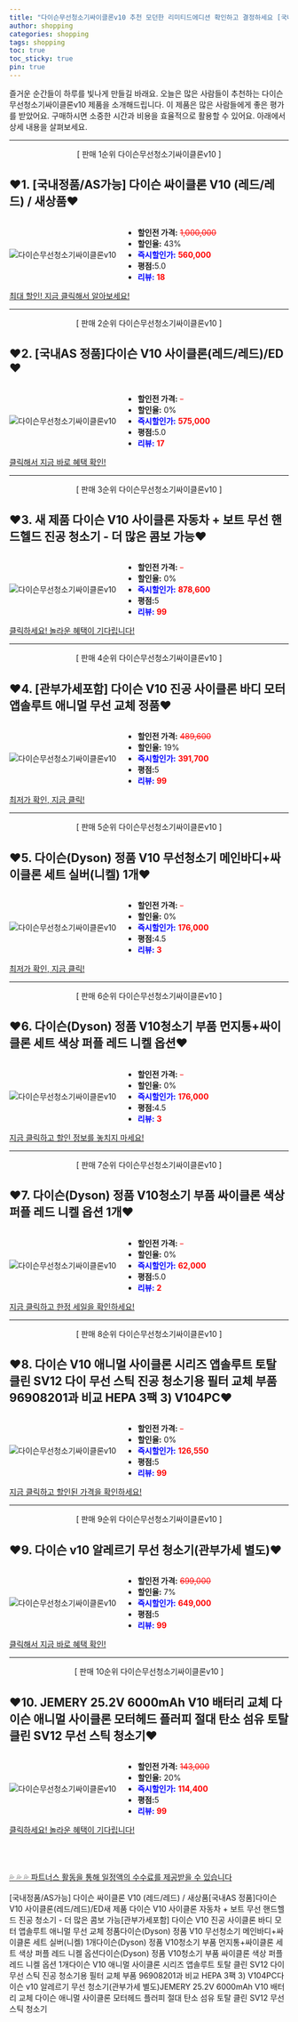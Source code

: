 ```yaml
---
title: "다이슨무선청소기싸이클론v10 추천 모던한 리미티드에디션 확인하고 결정하세요 [국내정품/AS가능] 다이슨 싸이클론 V10 (레드/레드)"
author: shopping
categories: shopping
tags: shopping
toc: true
toc_sticky: true
pin: true
---
```

즐거운 순간들이 하루를 빛나게 만들길 바래요. 오늘은 많은 사람들이 추천하는 다이슨무선청소기싸이클론v10 제품을 소개해드립니다. 이 제품은 많은 사람들에게 좋은 평가를 받았어요. 구매하시면 소중한 시간과 비용을 효율적으로 활용할 수 있어요. 아래에서 상세 내용을 살펴보세요.

---
<p class="toplist" style="margin: 0 auto; display: block; width: fit-content;">[ 판매 1순위 다이슨무선청소기싸이클론v10 ]</p>

<h2><strong>❤️1. [국내정품/AS가능] 다이슨 싸이클론 V10 (레드/레드) / 새상품❤️</strong></h2>

<div style="display: flex; align-items: center;">
    <div style="flex: 0.4;">
        <img src="https://thumbnail10.coupangcdn.com/thumbnails/remote/230x230ex/image/vendor_inventory/3ac7/a07972ec600b41785e65fb56f9499f7a40107db832de136e08272107761b.jpg" alt="다이슨무선청소기싸이클론v10" style="max-width: 100%;">
    </div>
    <div style="flex: 0.6; margin-left: 10px;">
        <ul>
            <li><strong>할인전 가격:</strong> <del style="color: red;">1,000,000</del></li>
            <li><strong>할인율:</strong> 43%</li>
            <li><span style='color:blue'><strong>즉시할인가:</strong></span> <span style='color:red'><strong>560,000</strong></span></li>
            <li><strong>평점:</strong>5.0</li>
            <li><span style='color:blue'><strong>리뷰:</strong></span> <span style='color:red'><strong>18</strong></span></li>
        </ul>
    </div>
</div>
<div class="center">
    <a href="https://William4Davisa.github.io?lptag=AF9450613&subid=githubio&pageKey=7381049552&traceid=V0-153&itemId=19062044778&vendorItemId=86184939313" class="myButton">
        최대 할인! 지금 클릭해서 알아보세요!
    </a>
</div>


---
<p class="toplist" style="margin: 0 auto; display: block; width: fit-content;">[ 판매 2순위 다이슨무선청소기싸이클론v10 ]</p>

<h2><strong>❤️2. [국내AS 정품]다이슨 V10 사이클론(레드/레드)/ED❤️</strong></h2>

<div style="display: flex; align-items: center;">
    <div style="flex: 0.4;">
        <img src="https://thumbnail9.coupangcdn.com/thumbnails/remote/230x230ex/image/vendor_inventory/033e/896f484cf8cb1bb23e16b650262f86590c637b5df7ed4aeaffa222dcd834.jpg" alt="다이슨무선청소기싸이클론v10" style="max-width: 100%;">
    </div>
    <div style="flex: 0.6; margin-left: 10px;">
        <ul>
            <li><strong>할인전 가격:</strong> <del style="color: red;">-</del></li>
            <li><strong>할인율:</strong> 0%</li>
            <li><span style='color:blue'><strong>즉시할인가:</strong></span> <span style='color:red'><strong>575,000</strong></span></li>
            <li><strong>평점:</strong>5.0</li>
            <li><span style='color:blue'><strong>리뷰:</strong></span> <span style='color:red'><strong>17</strong></span></li>
        </ul>
    </div>
</div>
<div class="center">
    <a href="https://William4Davisa.github.io?lptag=AF9450613&subid=githubio&pageKey=7589978681&traceid=V0-153&itemId=20054385956&vendorItemId=88148265730" class="myButton">
        클릭해서 지금 바로 혜택 확인!
    </a>
</div>


---
<p class="toplist" style="margin: 0 auto; display: block; width: fit-content;">[ 판매 3순위 다이슨무선청소기싸이클론v10 ]</p>

<h2><strong>❤️3. 새 제품 다이슨 V10 사이클론 자동차 + 보트 무선 핸드헬드 진공 청소기 - 더 많은 콤보 가능❤️</strong></h2>

<div style="display: flex; align-items: center;">
    <div style="flex: 0.4;">
        <img src="https://thumbnail6.coupangcdn.com/thumbnails/remote/230x230ex/image/vendor_inventory/8e90/9adbc08df2dd9880e51035077437b2ff13d6b497c2cf36e6d5c039596641.JPG" alt="다이슨무선청소기싸이클론v10" style="max-width: 100%;">
    </div>
    <div style="flex: 0.6; margin-left: 10px;">
        <ul>
            <li><strong>할인전 가격:</strong> <del style="color: red;">-</del></li>
            <li><strong>할인율:</strong> 0%</li>
            <li><span style='color:blue'><strong>즉시할인가:</strong></span> <span style='color:red'><strong>878,600</strong></span></li>
            <li><strong>평점:</strong>5</li>
            <li><span style='color:blue'><strong>리뷰:</strong></span> <span style='color:red'><strong>99</strong></span></li>
        </ul>
    </div>
</div>
<div class="center">
    <a href="https://William4Davisa.github.io?lptag=AF9450613&subid=githubio&pageKey=7136681241&traceid=V0-153&itemId=17908839871&vendorItemId=85071544723" class="myButton">
        클릭하세요! 놀라운 혜택이 기다립니다!
    </a>
</div>


---
<p class="toplist" style="margin: 0 auto; display: block; width: fit-content;">[ 판매 4순위 다이슨무선청소기싸이클론v10 ]</p>

<h2><strong>❤️4. [관부가세포함] 다이슨 V10 진공 사이클론 바디 모터 앱솔루트 애니멀 무선 교체 정품❤️</strong></h2>

<div style="display: flex; align-items: center;">
    <div style="flex: 0.4;">
        <img src="https://thumbnail7.coupangcdn.com/thumbnails/remote/230x230ex/image/vendor_inventory/e96d/7e6c6dfe56e46cd8fd8f84afbbc9bcbc11a58a94b1f5ee64048c1f0f16ce.PNG" alt="다이슨무선청소기싸이클론v10" style="max-width: 100%;">
    </div>
    <div style="flex: 0.6; margin-left: 10px;">
        <ul>
            <li><strong>할인전 가격:</strong> <del style="color: red;">489,600</del></li>
            <li><strong>할인율:</strong> 19%</li>
            <li><span style='color:blue'><strong>즉시할인가:</strong></span> <span style='color:red'><strong>391,700</strong></span></li>
            <li><strong>평점:</strong>5</li>
            <li><span style='color:blue'><strong>리뷰:</strong></span> <span style='color:red'><strong>99</strong></span></li>
        </ul>
    </div>
</div>
<div class="center">
    <a href="https://William4Davisa.github.io?lptag=AF9450613&subid=githubio&pageKey=8197625457&traceid=V0-153&itemId=23485091954&vendorItemId=90511582383" class="myButton">
        최저가 확인, 지금 클릭!
    </a>
</div>


---
<p class="toplist" style="margin: 0 auto; display: block; width: fit-content;">[ 판매 5순위 다이슨무선청소기싸이클론v10 ]</p>

<h2><strong>❤️5. 다이슨(Dyson) 정품 V10 무선청소기 메인바디+싸이클론 세트 실버(니켈) 1개❤️</strong></h2>

<div style="display: flex; align-items: center;">
    <div style="flex: 0.4;">
        <img src="https://thumbnail7.coupangcdn.com/thumbnails/remote/230x230ex/image/vendor_inventory/9baa/2df27b046c0f751c251b03d0e1705f0f3999ce6ee365d98d6332d3a6c36a.jpg" alt="다이슨무선청소기싸이클론v10" style="max-width: 100%;">
    </div>
    <div style="flex: 0.6; margin-left: 10px;">
        <ul>
            <li><strong>할인전 가격:</strong> <del style="color: red;">-</del></li>
            <li><strong>할인율:</strong> 0%</li>
            <li><span style='color:blue'><strong>즉시할인가:</strong></span> <span style='color:red'><strong>176,000</strong></span></li>
            <li><strong>평점:</strong>4.5</li>
            <li><span style='color:blue'><strong>리뷰:</strong></span> <span style='color:red'><strong>3</strong></span></li>
        </ul>
    </div>
</div>
<div class="center">
    <a href="https://William4Davisa.github.io?lptag=AF9450613&subid=githubio&pageKey=6646755370&traceid=V0-153&itemId=15213717419&vendorItemId=82434702027" class="myButton">
        최저가 확인, 지금 클릭!
    </a>
</div>


---
<p class="toplist" style="margin: 0 auto; display: block; width: fit-content;">[ 판매 6순위 다이슨무선청소기싸이클론v10 ]</p>

<h2><strong>❤️6. 다이슨(Dyson) 정품 V10청소기 부품 먼지통+싸이클론 세트 색상 퍼플 레드 니켈 옵션❤️</strong></h2>

<div style="display: flex; align-items: center;">
    <div style="flex: 0.4;">
        <img src="https://thumbnail8.coupangcdn.com/thumbnails/remote/230x230ex/image/vendor_inventory/9325/bdf052876f57654718773c6eec8be669e06dba0250f9c4857e721d7f8fdb.jpg" alt="다이슨무선청소기싸이클론v10" style="max-width: 100%;">
    </div>
    <div style="flex: 0.6; margin-left: 10px;">
        <ul>
            <li><strong>할인전 가격:</strong> <del style="color: red;">-</del></li>
            <li><strong>할인율:</strong> 0%</li>
            <li><span style='color:blue'><strong>즉시할인가:</strong></span> <span style='color:red'><strong>176,000</strong></span></li>
            <li><strong>평점:</strong>4.5</li>
            <li><span style='color:blue'><strong>리뷰:</strong></span> <span style='color:red'><strong>3</strong></span></li>
        </ul>
    </div>
</div>
<div class="center">
    <a href="https://William4Davisa.github.io?lptag=AF9450613&subid=githubio&pageKey=5960288255&traceid=V0-153&itemId=10678212985&vendorItemId=77958990873" class="myButton">
        지금 클릭하고 할인 정보를 놓치지 마세요!
    </a>
</div>


---
<p class="toplist" style="margin: 0 auto; display: block; width: fit-content;">[ 판매 7순위 다이슨무선청소기싸이클론v10 ]</p>

<h2><strong>❤️7. 다이슨(Dyson) 정품 V10청소기 부품 싸이클론 색상 퍼플 레드 니켈 옵션 1개❤️</strong></h2>

<div style="display: flex; align-items: center;">
    <div style="flex: 0.4;">
        <img src="https://thumbnail9.coupangcdn.com/thumbnails/remote/230x230ex/image/vendor_inventory/d615/b14dcae99aeeaa1dd733c6ed479d0e0c117c806c05f1ae451b498390a99b.jpg" alt="다이슨무선청소기싸이클론v10" style="max-width: 100%;">
    </div>
    <div style="flex: 0.6; margin-left: 10px;">
        <ul>
            <li><strong>할인전 가격:</strong> <del style="color: red;">-</del></li>
            <li><strong>할인율:</strong> 0%</li>
            <li><span style='color:blue'><strong>즉시할인가:</strong></span> <span style='color:red'><strong>62,000</strong></span></li>
            <li><strong>평점:</strong>5.0</li>
            <li><span style='color:blue'><strong>리뷰:</strong></span> <span style='color:red'><strong>2</strong></span></li>
        </ul>
    </div>
</div>
<div class="center">
    <a href="https://William4Davisa.github.io?lptag=AF9450613&subid=githubio&pageKey=6362266218&traceid=V0-153&itemId=13436310011&vendorItemId=80690819021" class="myButton">
        지금 클릭하고 한정 세일을 확인하세요!
    </a>
</div>


---
<p class="toplist" style="margin: 0 auto; display: block; width: fit-content;">[ 판매 8순위 다이슨무선청소기싸이클론v10 ]</p>

<h2><strong>❤️8. 다이슨 V10 애니멀 사이클론 시리즈 앱솔루트 토탈 클린 SV12 다이 무선 스틱 진공 청소기용 필터 교체 부품 96908201과 비교 HEPA 3팩 3) V104PC❤️</strong></h2>

<div style="display: flex; align-items: center;">
    <div style="flex: 0.4;">
        <img src="https://thumbnail8.coupangcdn.com/thumbnails/remote/230x230ex/image/vendor_inventory/7f5f/a021536f0c8f08a82426985aab4e535493c6b24f414a9f2d9482399762fa.jpg" alt="다이슨무선청소기싸이클론v10" style="max-width: 100%;">
    </div>
    <div style="flex: 0.6; margin-left: 10px;">
        <ul>
            <li><strong>할인전 가격:</strong> <del style="color: red;">-</del></li>
            <li><strong>할인율:</strong> 0%</li>
            <li><span style='color:blue'><strong>즉시할인가:</strong></span> <span style='color:red'><strong>126,550</strong></span></li>
            <li><strong>평점:</strong>5</li>
            <li><span style='color:blue'><strong>리뷰:</strong></span> <span style='color:red'><strong>99</strong></span></li>
        </ul>
    </div>
</div>
<div class="center">
    <a href="https://William4Davisa.github.io?lptag=AF9450613&subid=githubio&pageKey=8008445953&traceid=V0-153&itemId=22333268277&vendorItemId=89378563015" class="myButton">
        지금 클릭하고 할인된 가격을 확인하세요!
    </a>
</div>


---
<p class="toplist" style="margin: 0 auto; display: block; width: fit-content;">[ 판매 9순위 다이슨무선청소기싸이클론v10 ]</p>

<h2><strong>❤️9. 다이슨 v10 알레르기 무선 청소기(관부가세 별도)❤️</strong></h2>

<div style="display: flex; align-items: center;">
    <div style="flex: 0.4;">
        <img src="https://thumbnail9.coupangcdn.com/thumbnails/remote/230x230ex/image/vendor_inventory/0eb7/54b9c5e23c9d4447f5e1212f0fe902d2c936a8fc6c4e4141a176ca77bda8.jpg" alt="다이슨무선청소기싸이클론v10" style="max-width: 100%;">
    </div>
    <div style="flex: 0.6; margin-left: 10px;">
        <ul>
            <li><strong>할인전 가격:</strong> <del style="color: red;">699,000</del></li>
            <li><strong>할인율:</strong> 7%</li>
            <li><span style='color:blue'><strong>즉시할인가:</strong></span> <span style='color:red'><strong>649,000</strong></span></li>
            <li><strong>평점:</strong>5</li>
            <li><span style='color:blue'><strong>리뷰:</strong></span> <span style='color:red'><strong>99</strong></span></li>
        </ul>
    </div>
</div>
<div class="center">
    <a href="https://William4Davisa.github.io?lptag=AF9450613&subid=githubio&pageKey=6827009152&traceid=V0-153&itemId=16197050143&vendorItemId=79565129075" class="myButton">
        클릭해서 지금 바로 혜택 확인!
    </a>
</div>


---
<p class="toplist" style="margin: 0 auto; display: block; width: fit-content;">[ 판매 10순위 다이슨무선청소기싸이클론v10 ]</p>

<h2><strong>❤️10. JEMERY 25.2V 6000mAh V10 배터리 교체 다이슨 애니멀 사이클론 모터헤드 플러피 절대 탄소 섬유 토탈 클린 SV12 무선 스틱 청소기❤️</strong></h2>

<div style="display: flex; align-items: center;">
    <div style="flex: 0.4;">
        <img src="https://thumbnail10.coupangcdn.com/thumbnails/remote/230x230ex/image/vendor_inventory/8ea3/4c0a659b7278e24d295e38ad7340c3ae740ed2567911afc21bffe43d2cba.jpg" alt="다이슨무선청소기싸이클론v10" style="max-width: 100%;">
    </div>
    <div style="flex: 0.6; margin-left: 10px;">
        <ul>
            <li><strong>할인전 가격:</strong> <del style="color: red;">143,000</del></li>
            <li><strong>할인율:</strong> 20%</li>
            <li><span style='color:blue'><strong>즉시할인가:</strong></span> <span style='color:red'><strong>114,400</strong></span></li>
            <li><strong>평점:</strong>5</li>
            <li><span style='color:blue'><strong>리뷰:</strong></span> <span style='color:red'><strong>99</strong></span></li>
        </ul>
    </div>
</div>
<div class="center">
    <a href="https://William4Davisa.github.io?lptag=AF9450613&subid=githubio&pageKey=7858716548&traceid=V0-153&itemId=21439576644&vendorItemId=88494221770" class="myButton">
        클릭하세요! 놀라운 혜택이 기다립니다!
    </a>
</div>

<br><br><br>[💦 💦 💦 파트너스 활동을 통해 일정액의 수수료를 제공받을 수 있습니다](https://link.coupang.com/a/bcpT2c)<br><br>[국내정품/AS가능] 다이슨 싸이클론 V10 (레드/레드) / 새상품[국내AS 정품]다이슨 V10 사이클론(레드/레드)/ED새 제품 다이슨 V10 사이클론 자동차 + 보트 무선 핸드헬드 진공 청소기 - 더 많은 콤보 가능[관부가세포함] 다이슨 V10 진공 사이클론 바디 모터 앱솔루트 애니멀 무선 교체 정품다이슨(Dyson) 정품 V10 무선청소기 메인바디+싸이클론 세트 실버(니켈) 1개다이슨(Dyson) 정품 V10청소기 부품 먼지통+싸이클론 세트 색상 퍼플 레드 니켈 옵션다이슨(Dyson) 정품 V10청소기 부품 싸이클론 색상 퍼플 레드 니켈 옵션 1개다이슨 V10 애니멀 사이클론 시리즈 앱솔루트 토탈 클린 SV12 다이 무선 스틱 진공 청소기용 필터 교체 부품 96908201과 비교 HEPA 3팩 3) V104PC다이슨 v10 알레르기 무선 청소기(관부가세 별도)JEMERY 25.2V 6000mAh V10 배터리 교체 다이슨 애니멀 사이클론 모터헤드 플러피 절대 탄소 섬유 토탈 클린 SV12 무선 스틱 청소기
